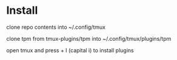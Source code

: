 # Install
clone repo contents into ~/.config/tmux

clone tpm from tmux-plugins/tpm into ~/.config/tmux/plugins/tpm

open tmux and press <prefix> + I (capital i) to install plugins
